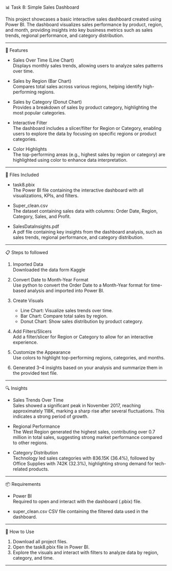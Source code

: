 📊 Task 8: Simple Sales Dashboard

This project showcases a basic interactive sales dashboard created using Power BI. The dashboard visualizes sales performance by product, region, and month, providing insights into key business metrics such as sales trends, regional performance, and category distribution.

---

🚀 Features

- Sales Over Time (Line Chart)  
  Displays monthly sales trends, allowing users to analyze sales patterns over time.

- Sales by Region (Bar Chart)  
  Compares total sales across various regions, helping identify high-performing regions.

- Sales by Category (Donut Chart)  
  Provides a breakdown of sales by product category, highlighting the most popular categories.

- Interactive Filter  
  The dashboard includes a slicer/filter for Region or Category, enabling users to explore the data by focusing on specific regions or product categories.

- Color Highlights  
  The top-performing areas (e.g., highest sales by region or category) are highlighted using color to enhance data interpretation.

---

📂 Files Included

- task8.pbix  
  The Power BI file containing the interactive dashboard with all visualizations, KPIs, and filters.

- Super_clean.csv  
  The dataset containing sales data with columns: Order Date, Region, Category, Sales, and Profit.

- SalesDataInsights.pdf  
  A pdf file containing key insights from the dashboard analysis, such as sales trends, regional performance, and category distribution.

---

📋 Steps to followed

1. Imported Data  
    Downloaded the data form Kaggle
   
3. Convert Date to Month-Year Format  
   Use python to convert the Order Date to a Month-Year format for time-based analysis and imported into Power BI.

4. Create Visuals  
   - Line Chart: Visualize sales trends over time.  
   - Bar Chart: Compare total sales by region.  
   - Donut Chart: Show sales distribution by product category.

5. Add Filters/Slicers  
   Add a filter/slicer for Region or Category to allow for an interactive experience.

6. Customize the Appearance  
   Use colors to highlight top-performing regions, categories, and months.

7. Generated 3–4 insights based on your analysis and summarize them in the provided text file.

---

🔍 Insights

- Sales Trends Over Time  
  Sales showed a significant peak in November 2017, reaching approximately 118K, marking a sharp rise after several fluctuations. This indicates a strong period of growth.

- Regional Performance  
  The West Region generated the highest sales, contributing over 0.7 million in total sales, suggesting strong market performance compared to other regions.

- Category Distribution  
  Technology led sales categories with 836.15K (36.4%), followed by Office Supplies with 742K (32.3%), highlighting strong demand for tech-related products.

---

📦 Requirements

- Power BI  
  Required to open and interact with the dashboard (.pbix) file.

- super_clean.csv 
  CSV file containing the filtered data used in the dashboard.

  

---

📝 How to Use

1. Download all project files.
2. Open the task8.pbix file in Power BI.
3. Explore the visuals and interact with filters to analyze data by region, category, and time.

---
